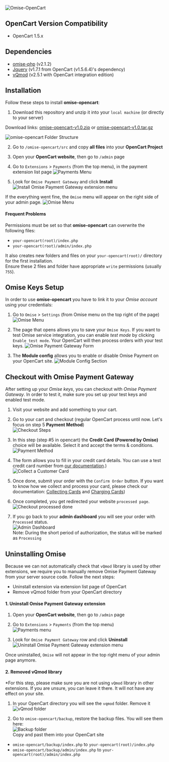 ![Omise-OpenCart](https://omise-cdn.s3.amazonaws.com/artwork/opencart_omise_bodered.png)

## OpenCart Version Compatibility
- OpenCart 1.5.x

## Dependencies
- [omise-php](https://github.com/omise/omise-php) (v2.1.2)
- [Jquery](https://github.com/jquery/jquery) (v1.7.1 from OpenCart (v1.5.6.4)'s dependency)
- [vQmod](https://github.com/vqmod/vqmod) (v2.5.1 with OpenCart integration edition)

## Installation
Follow these steps to install **omise-opencart**:

1. Download this repository and unzip it into your `local machine` (or directly to your server)

  Download links: 
  [omise-opencart-v1.0.zip](https://github.com/omise/omise-opencart/archive/v1.0.zip) or 
  [omise-opencart-v1.0.tar.gz](https://github.com/omise/omise-opencart/archive/v1.0.tar.gz)

  ![omise-opencart Folder Structure](https://omise-cdn.s3.amazonaws.com/assets/omise-opencart/omise-opencart-install-01.png)

  
2. Go to `/omise-opencart/src` and copy **all files** into your **OpenCart Project**  

3. Open your **OpenCart website**, then go to `/admin` page  

4. Go to `Extensions` > `Payments` (from the top menu), in the payment extension list page
![Payments Menu](https://omise-cdn.s3.amazonaws.com/assets/omise-opencart/omise-opencart-install-02.png)
  
5. Look for `Omise Payment Gateway` and click **Install**  
![Install Omise Payment Gateway extension menu](https://omise-cdn.s3.amazonaws.com/assets/omise-opencart/omise-opencart-install-03.png)

If the everything went fine, the `Omise` menu will appear on the right side of your admin page.
![Omise Menu](https://omise-cdn.s3.amazonaws.com/assets/omise-opencart/omise-opencart-install-04.png)

#### Frequent Problems

Permissions must be set so that **omise-opencart** can overwrite the following files:
- `your-opencart(root)/index.php`
- `your-opencart(root)/admin/index.php`

It also creates new folders and files on your `your-opencart(root)/` directory for the first installation.  
Ensure these 2 files and folder have appropriate `write` permissions (usually `755`).

## Omise Keys Setup
In order to use **omise-opencart** you have to link it to your *Omise account* using your credentials:

1. Go to `Omise` > `Settings` (from Omise menu on the top right of the page)  
![Omise Menu](https://omise-cdn.s3.amazonaws.com/assets/omise-opencart/omise-opencart-install-05.png)

2. The page that opens allows you to save your `Omise Keys`. If you want to test Omise service integration, you can enable *test mode* by clicking `Enable test mode`. Your OpenCart will then process orders with your test keys. 
![Omise Payment Gateway Form](https://omise-cdn.s3.amazonaws.com/assets/omise-opencart/omise-opencart-install-06.png)

3. The **Module config** allows you to enable or disable Omise Payment on your OpenCart site.
![Module Config Section](https://omise-cdn.s3.amazonaws.com/assets/omise-opencart/omise-opencart-install-07.png)

## Checkout with Omise Payment Gateway
After setting up your *Omise keys*, you can checkout with *Omise Payment Gateway*. In order to test it, make sure you set up your test keys and enabled test mode.

1. Visit your website and add something to your cart.

2. Go to your cart and checkout (regular OpenCart process until now. Let's focus on step 5 **Payment Method**)  
![Checkout Steps](https://omise-cdn.s3.amazonaws.com/assets/omise-opencart/omise-opencart-install-08.png)

3. In this step (step #5 in opencart)  the **Credit Card (Powered by Omise)** choice will be available. Select it and accept the terms & conditions. 
![Payment Method](https://omise-cdn.s3.amazonaws.com/assets/omise-opencart/omise-opencart-install-09.png)

4. The form allows you to fill in your credit card details. You can use a test credit card number from [our documentation](https://docs.omise.co/api/tests/).)  
![Collect a Customer Card](https://omise-cdn.s3.amazonaws.com/assets/omise-opencart/omise-opencart-install-10.png)

5. Once done, submit your order with the `Confirm Order` button. If you want to know how we collect and process your card, please check our documentation: [Collecting Cards](https://docs.omise.co/collecting-card-information/) and [Charging Cards](https://docs.omise.co/charging-cards/))

6. Once completed, you get redirected your website `processed page`.
![Checkout processed done](https://omise-cdn.s3.amazonaws.com/assets/omise-opencart/omise-opencart-install-11.png)

7. If you go back to your **admin dashboard** you will see your order with `Processed` status.  
![Admin Dashboard](https://omise-cdn.s3.amazonaws.com/assets/omise-opencart/omise-opencart-install-12.png)  
Note: During the short period of authorization, the status will be marked as `Processing`

## Uninstalling Omise

Because we can not automatically check that `vQmod` library is used by other extensions, we require you to manually remove Omise Payment Gateway from your server source code. Follow the next steps:

- Uninstall extension via extension list page of OpenCart
- Remove vQmod folder from your OpenCart directory

#### 1. Uninstall Omise Payment Gateway extension
1. Open your **OpenCart website**, then go to `/admin` page  

2. Go to `Extensions` > `Payments` (from the top menu)  
![Payments menu](https://omise-cdn.s3.amazonaws.com/assets/omise-opencart/omise-opencart-install-02.png)
 
3. Look for `Omise Payment Gateway` row and click **Uninstall**  
![Uninstall Omise Payment Gateway extension menu](https://omise-cdn.s3.amazonaws.com/assets/omise-opencart/omise-opencart-install-13.png)

Once uninstalled, `Omise` will not appear in the top right menu of your admin page anymore.

#### 2. Removed vQmod library
*For this step, please make sure you are not using `vQmod` library in other extensions. If you are unsure, you can leave it there. It will not have any effect on your site.

1. In your OpenCart directory you will see the `vqmod` folder. Remove it  
![vQmod folder](https://omise-cdn.s3.amazonaws.com/assets/omise-opencart/omise-opencart-install-14.png)  

2. Go to `omise-opencart/backup`, restore the backup files. You will see them here:  
![Backup folder](https://omise-cdn.s3.amazonaws.com/assets/omise-opencart/omise-opencart-install-15.png)  
Copy and past them into your OpenCart site  
  - `omise-opencart/backup/index.php` to `your-opencart(root)/index.php`  
  - `omise-opencart/backup/admin/index.php` to `your-opencart(root)/admin/index.php`  
